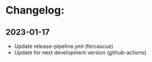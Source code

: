 # Changelog:
## 2023-01-17
 * Update release-pipeline.yml (fercascue)
 * Update for next development version (github-actions)
